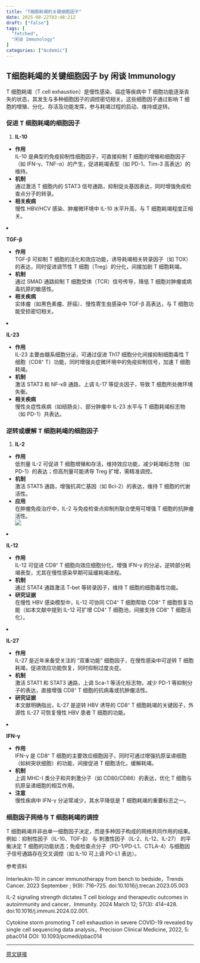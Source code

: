 ```yaml
---
title: "T细胞耗竭的关键细胞因子"
date: 2025-08-22T03:48:21Z
draft: ["false"]
tags: [
  "fetched",
  "闲谈 Immunology"
]
categories: ["Acdemic"]
---
```

T细胞耗竭的关键细胞因子 by 闲谈 Immunology
------
<div><p data-pm-slice="2 2 []"><span leaf=""><span textstyle="">T 细胞耗竭（T cell exhaustion）是慢性感染、癌症等疾病中 T 细胞功能逐渐丧失的状态，其发生与多种细胞因子的调控密切相关。这些细胞因子通过影响 T 细胞的增殖、分化、存活及功能发挥，参与耗竭过程的启动、维持或逆转。</span></span></p><h3><strong><span leaf=""><span textstyle="">促进 T 细胞耗竭的细胞因子</span></span></strong></h3><ol><li><p><strong><span leaf=""><span textstyle="">IL-10</span></span></strong></p></li></ol><ul><li><strong><span leaf=""><span textstyle="">作用</span></span></strong><section><span leaf=""><span textstyle="">IL-10 是典型的免疫抑制性细胞因子，可直接抑制 T 细胞的增殖和细胞因子（如 IFN-γ、TNF-α）的产生，促进耗竭表型（如 PD-1、Tim-3 高表达）的维持。</span></span></section></li><li><strong><span leaf=""><span textstyle="">机制</span></span></strong><section><span leaf=""><span textstyle="">通过激活 T 细胞内的 STAT3 信号通路，抑制促炎基因表达，同时增强免疫检查点分子的转录。</span></span></section></li><li><strong><span leaf=""><span textstyle="">相关疾病</span></span></strong><section><span leaf=""><span textstyle="">慢性 HBV/HCV 感染、肿瘤微环境中 IL-10 水平升高，与 T 细胞耗竭程度正相关。</span></span></section></li></ul><li><p><strong><span leaf=""><span textstyle="">TGF-β</span></span></strong></p></li><ul><li><strong><span leaf=""><span textstyle="">作用</span></span></strong><section><span leaf=""><span textstyle="">TGF-β 可抑制 T 细胞的活化和效应功能，诱导耗竭相关转录因子（如 TOX）的表达，同时促进调节性 T 细胞（Treg）的分化，间接加剧 T 细胞耗竭。</span></span></section></li><li><strong><span leaf=""><span textstyle="">机制</span></span></strong><section><span leaf=""><span textstyle="">通过 SMAD 通路抑制 T 细胞受体（TCR）信号传导，降低 T 细胞对肿瘤或病毒抗原的敏感性。</span></span></section></li><li><strong><span leaf=""><span textstyle="">相关疾病</span></span></strong><section><span leaf=""><span textstyle="">实体瘤（如黑色素瘤、肝癌）、慢性寄生虫感染中 TGF-β 高表达，与 T 细胞功能受损密切相关。</span></span></section></li></ul><li><p><strong><span leaf=""><span textstyle="">IL-23</span></span></strong></p></li><ul><li><strong><span leaf=""><span textstyle="">作用</span></span></strong><section><span leaf=""><span textstyle="">IL-23 主要由髓系细胞分泌，可通过促进 Th17 细胞分化间接抑制细胞毒性 T 细胞（CD8⁺ T）功能，同时增强炎症微环境中的免疫抑制信号，加速 T 细胞耗竭。</span></span></section></li><li><strong><span leaf=""><span textstyle="">机制</span></span></strong><section><span leaf=""><span textstyle="">激活 STAT3 和 NF-κB 通路，上调 IL-17 等促炎因子，导致 T 细胞所处微环境失衡。</span></span></section></li><li><strong><span leaf=""><span textstyle="">相关疾病</span></span></strong><section><span leaf=""><span textstyle="">慢性炎症性疾病（如结肠炎）、部分肿瘤中 IL-23 水平与 T 细胞耗竭标志物（如 PD-1）共表达。</span></span></section></li></ul><h3><strong><span leaf=""><span textstyle="">逆转或缓解 T 细胞耗竭的细胞因子</span></span></strong></h3><ol><li><p><strong><span leaf=""><span textstyle="">IL-2</span></span></strong></p></li></ol><ul><li><strong><span leaf=""><span textstyle="">作用</span></span></strong><section><span leaf=""><span textstyle="">低剂量 IL-2 可促进 T 细胞增殖和存活，维持效应功能，减少耗竭标志物（如 PD-1）的表达；但高剂量可能诱导 Treg 扩增，需精准调控。</span></span></section></li><li><strong><span leaf=""><span textstyle="">机制</span></span></strong><section><span leaf=""><span textstyle="">激活 STAT5 通路，增强抗凋亡基因（如 Bcl-2）的表达，维持 T 细胞的代谢活性。</span></span></section></li><li><strong><span leaf=""><span textstyle="">应用</span></span></strong><section><span leaf=""><span textstyle="">在肿瘤免疫治疗中，IL-2 与免疫检查点抑制剂联合使用可增强 T 细胞的抗肿瘤活性。</span></span></section><section nodeleaf=""><img data-src="https://mmbiz.qpic.cn/mmbiz_png/h4TnoxFENicTFtsdnXTW25LgqcNqkDPzYmkJN8VJl4ics1lLKtlRguQib8pTbV3MPbIaOJbV6wHDicpUPS9ralMgaQ/640?wx_fmt=png&amp;from=appmsg" data-ratio="0.9616336633663366" data-s="300,640" data-type="png" data-w="808" type="block" data-imgfileid="100043992" src="https://mmbiz.qpic.cn/mmbiz_png/h4TnoxFENicTFtsdnXTW25LgqcNqkDPzYmkJN8VJl4ics1lLKtlRguQib8pTbV3MPbIaOJbV6wHDicpUPS9ralMgaQ/640?wx_fmt=png&amp;from=appmsg"></section></li></ul><li><p><strong><span leaf=""><span textstyle="">IL-12</span></span></strong></p></li><ul><li><strong><span leaf=""><span textstyle="">作用</span></span></strong><section><span leaf=""><span textstyle="">IL-12 可促进 CD8⁺ T 细胞向效应细胞分化，增强 IFN-γ 的分泌，逆转部分耗竭表型，尤其在慢性感染早期可延缓耗竭进程。</span></span></section></li><li><strong><span leaf=""><span textstyle="">机制</span></span></strong><section><span leaf=""><span textstyle="">通过 STAT4 通路激活 T-bet 等转录因子，维持 T 细胞的细胞毒性功能。</span></span></section></li><li><strong><span leaf=""><span textstyle="">研究证据</span></span></strong><section><span leaf=""><span textstyle="">在慢性 HBV 感染模型中，IL-12 可协同 CD4⁺ T 细胞帮助 CD8⁺ T 细胞恢复功能（如本文献中提到 IL-12 可扩增 CD4⁺ T 细胞池，间接支持 CD8⁺ T 细胞活化）。</span></span></section></li></ul><li><p><strong><span leaf=""><span textstyle="">IL-27</span></span></strong></p></li><ul><li><strong><span leaf=""><span textstyle="">作用</span></span></strong><section><span leaf=""><span textstyle="">IL-27 是近年来备受关注的 “双重功能” 细胞因子，在慢性感染中可逆转 T 细胞耗竭，促进效应功能恢复，同时抑制过度炎症。</span></span></section></li><li><strong><span leaf=""><span textstyle="">机制</span></span></strong><section><span leaf=""><span textstyle="">激活 STAT1 和 STAT3 通路，上调 Sca-1 等活化标志物，减少 PD-1 等抑制分子的表达，直接增强 CD8⁺ T 细胞的抗病毒或抗肿瘤活性。</span></span></section></li><li><strong><span leaf=""><span textstyle="">研究证据</span></span></strong><section><span leaf=""><span textstyle="">本文献明确指出，IL-27 是逆转 HBV 诱导的 CD8⁺ T 细胞耗竭的关键因子，外源性 IL-27 可恢复慢性 HBV 患者 T 细胞的功能。</span></span></section></li></ul><li><p><strong><span leaf=""><span textstyle="">IFN-γ</span></span></strong></p></li><ul><li><strong><span leaf=""><span textstyle="">作用</span></span></strong><section><span leaf=""><span textstyle="">IFN-γ 是 CD8⁺ T 细胞的主要效应细胞因子，同时可通过增强抗原呈递细胞（如树突状细胞）的功能，间接促进 T 细胞活化，缓解耗竭。</span></span></section></li><li><strong><span leaf=""><span textstyle="">机制</span></span></strong><section><span leaf=""><span textstyle="">上调 MHC-I 类分子和共刺激分子（如 CD80/CD86）的表达，优化 T 细胞与抗原呈递细胞的相互作用。</span></span></section></li><li><strong><span leaf=""><span textstyle="">注意</span></span></strong><section><span leaf=""><span textstyle="">慢性疾病中 IFN-γ 分泌常减少，其水平降低是 T 细胞耗竭的重要标志之一。</span></span></section></li></ul><h3><strong><span leaf=""><span textstyle="">细胞因子网络与 T 细胞耗竭的调控</span></span></strong></h3><p><span leaf=""><span textstyle="">T 细胞耗竭并非由单一细胞因子决定，而是多种因子构成的网络共同作用的结果。例如：抑制性因子（IL-10、TGF-β） 与 刺激性因子（IL-2、IL-12、IL-27） 的平衡决定 T 细胞的功能状态；免疫检查点分子（PD-1/PD-L1、CTLA-4）与细胞因子信号通路存在交叉调控（如 IL-10 可上调 PD-L1 表达）。</span></span></p><section><span leaf=""><span textstyle="">参考资料</span></span></section><p data-pm-slice="0 0 []"><span lang="EN-US"><span leaf=""><span textstyle="">Interleukin-10 in cancer immunotherapy from bench to bedside</span></span></span><span leaf=""><span textstyle="">，</span></span><span lang="EN-US"><span leaf=""><span textstyle="">Trends Cancer. 2023 September ; 9(9): 716–725. doi:10.1016/j.trecan.2023.05.003</span></span><p></p></span></p><p><span lang="EN-US"><span leaf=""><span textstyle="">IL-2 signaling strength dictates T cell biology and therapeutic outcomes in autoimmunity and cancer</span></span></span><span leaf=""><span textstyle="">，</span></span><span lang="EN-US"><span leaf=""><span textstyle="">Immunity. 2024 March 12; 57(3): 414–428. doi:10.1016/j.immuni.2024.02.001.</span></span><p></p></span></p><p data-pm-slice="0 0 []"><span lang="EN-US"><span leaf=""><span textstyle="">Cytokine storm promoting T cell exhaustion in severe COVID-19 revealed by single cell sequencing data analysis</span></span></span><span leaf=""><span textstyle="">，</span></span><span lang="EN-US"><span leaf=""><span textstyle="">Precision Clinical Medicine, 2022, 5: pbac014 DOI: 10.1093/pcmedi/pbac014</span></span></span></p><section nodeleaf=""><mp-common-profile data-pluginname="mpprofile" data-nickname="闲谈 Immunology" data-alias="xiantanimmunology" data-from="0" data-headimg="http://mmbiz.qpic.cn/mmbiz_png/h4TnoxFENicSUg9Zeq93L0JONScSZFlntu2ygj7iaq0trvU3x8sot8hpJ5U6PmtPsys5kiaqkTv364qWAdIQgqoSQ/0?wx_fmt=png" data-signature="专注ImmunoBiology，桥接基础研究与产业应用！" data-id="Mzg2OTczNjI0OQ==" data-is_biz_ban="0" data-service_type="1" data-verify_status="2"></mp-common-profile></section><p><mp-style-type data-value="3"></mp-style-type></p></div>  
<hr>
<a href="https://mp.weixin.qq.com/s/XELbS-UDz7MEZosuA791Zw",target="_blank" rel="noopener noreferrer">原文链接</a>
